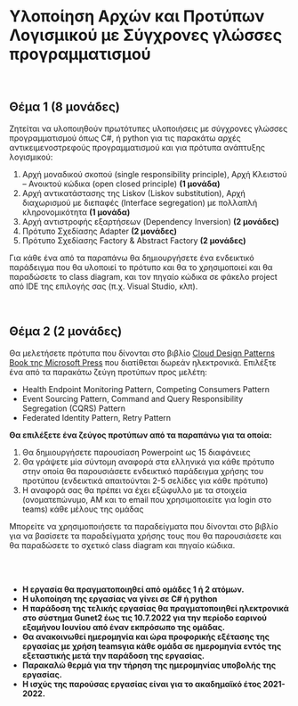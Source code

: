 # Υλοποίηση Αρχών και Προτύπων Λογισμικού με Σύγχρονες γλώσσες προγραμματισμού

<br>

## Θέμα 1 (8 μονάδες)

Ζητείται να υλοποιηθούν πρωτότυπες υλοποιήσεις με σύγχρονες γλώσσες προγραμματισμού όπως C#, ή python για τις παρακάτω αρχές αντικειμενοστρεφούς προγραμματισμού και για πρότυπα ανάπτυξης λογισμικού:

1. Αρχή μοναδικού σκοπού (single responsibility principle), Αρχή Κλειστού – Ανοικτού κώδικα (open closed principle) **(1 μονάδα)**
2. Αρχή αντικατάστασης της Liskov (Liskov substitution), Αρχή διαχωρισμού με διεπαφές (Interface segregation) με πολλαπλή κληρονομικότητα **(1 μονάδα)**
3. Αρχή αντιστροφής εξαρτήσεων (Dependency Inversion) **(2 μονάδες)**
4. Πρότυπο Σχεδίασης Adapter **(2 μονάδες)**
5. Πρότυπο Σχεδίασης Factory & Abstract Factory **(2 μονάδες)**

Για κάθε ένα από τα παραπάνω θα δημιουργήσετε ένα ενδεικτικό παράδειγμα που θα υλοποιεί το πρότυπο και θα το χρησιμοποιεί και θα παραδώσετε το class diagram, και τον πηγαίο κώδικα σε φάκελο project από IDE της επιλογής σας (π.χ. Visual Studio, κλπ).

<br>

## Θέμα 2 (2 μονάδες)

Θα μελετήσετε πρότυπα που δίνονται στο βιβλίο [Cloud Design Patterns Book της Microsoft Press](https://www.microsoft.com/en-us/download/details.aspx?id=42026) που διατίθεται δωρεάν ηλεκτρονικά.
Επιλέξτε ένα από τα παρακάτω ζεύγη προτύπων προς μελέτη:

+ Health Endpoint Monitoring Pattern, Competing Consumers Pattern
+ Event Sourcing Pattern, Command and Query Responsibility Segregation (CQRS) Pattern
+ Federated Identity Pattern, Retry Pattern

**Θα επιλέξετε ένα ζεύγος προτύπων από τα παραπάνω για τα οποία:**

1. Θα δημιουργήσετε παρουσίαση Powerpoint ως 15 διαφάνειες
2. Θα γράψετε μία σύντομη αναφορά στα ελληνικά για κάθε πρότυπο στην οποία θα παρουσιάσετε ενδεικτικό παράδειγμα χρήσης του προτύπου (ενδεικτικά απαιτούνται 2-5 σελίδες για κάθε πρότυπο)
3. Η αναφορά σας θα πρέπει να έχει εξώφυλλο με τα στοιχεία (ονοματεπώνυμο, ΑΜ και το email που χρησιμοποιείτε για login στο teams) κάθε μέλους της ομάδας

Μπορείτε να χρησιμοποιήσετε τα παραδείγματα που δίνονται στο βιβλίο για να βασίσετε τα παραδείγματα χρήσης τους που θα παρουσιάσετε και θα παραδώσετε το σχετικό class diagram και πηγαίο κώδικα.

<br>
<br>

+ **Η εργασία θα πραγματοποιηθεί από ομάδες 1 ή 2 ατόμων.**
+ **Η υλοποίηση της εργασίας να γίνει σε C# ή python**
+ **Η παράδοση της τελικής εργασίας θα πραγματοποιηθεί ηλεκτρονικά στο σύστημα Gunet2 έως τις 10.7.2022 για την περίοδο εαρινού εξαμήνου Ιουνίου από έναν εκπρόσωπο της ομάδας.**
+ **Θα ανακοινωθεί ημερομηνία και ώρα προφορικής εξέτασης της εργασίας με χρήση teamsγια κάθε ομάδα σε ημερομηνία εντός της εξεταστικής μετά την παράδοση της εργασίας.**
+ **Παρακαλώ θερμά για την τήρηση της ημερομηνίας υποβολής της εργασίας.**
+ **Η ισχύς της παρούσας εργασίας είναι για το ακαδημαϊκό έτος 2021-2022.**
